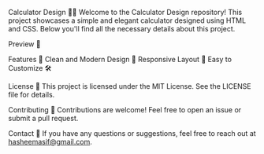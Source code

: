 Calculator Design 🧮✨
Welcome to the Calculator Design repository! This project showcases a simple and elegant calculator designed using HTML and CSS. Below you'll find all the necessary details about this project.

Preview 📸

Features 🌟
Clean and Modern Design 🎨
Responsive Layout 📱
Easy to Customize 🛠️

License 📜
This project is licensed under the MIT License. See the LICENSE file for details.

Contributing 🤝
Contributions are welcome! Feel free to open an issue or submit a pull request.

Contact 📧
If you have any questions or suggestions, feel free to reach out at hasheemasif@gmail.com.

